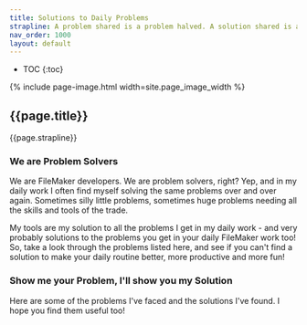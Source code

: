 ```yaml
---
title: Solutions to Daily Problems
strapline: A problem shared is a problem halved. A solution shared is a solution squared!
nav_order: 1000
layout: default
---
```

- TOC
{:toc}

{% include page-image.html width=site.page_image_width %}

## {{page.title}}

{{page.strapline}}

### We are Problem Solvers

We are FileMaker developers. We are problem solvers, right? Yep, and in my daily work I often find myself solving the same problems over and over again. Sometimes silly little problems, sometimes huge problems needing all the skills and tools of the trade.

My tools are my solution to all the problems I get in my daily work - and very probably solutions to the problems you get in your daily FileMaker work too! So, take a look through the problems listed here, and see if you can't find a solution to make your daily routine better, more productive and more fun!

### Show me your Problem, I'll show you my Solution

Here are some of the problems I've faced and the solutions I've found. I hope you find them useful too!

